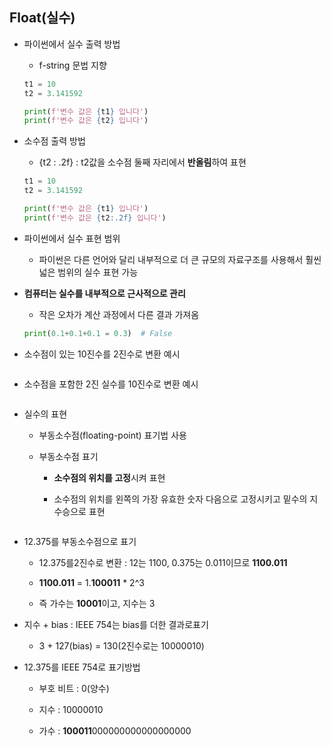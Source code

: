 ## Float(실수)

- 파이썬에서 실수 출력 방법
  
  - f-string 문법 지향
  
  ```python
  t1 = 10
  t2 = 3.141592
  
  print(f'변수 값은 {t1} 입니다')
  print(f'변수 값은 {t2} 입니다')
  ```

- 소수점 출력 방법
  
  - {t2 : .2f} : t2값을 소수점 둘째 자리에서 **반올림**하여 표현
  
  ```python
  t1 = 10
  t2 = 3.141592
  
  print(f'변수 값은 {t1} 입니다')
  print(f'변수 값은 {t2:.2f} 입니다')
  ```

- 파이썬에서 실수 표현 범위
  
  - 파이썬은 다른 언어와 달리 내부적으로 더 큰 규모의 자료구조를 사용해서 훨씬 넓은 범위의 실수 표현 가능

- **컴퓨터는 실수를 내부적으로 근사적으로 관리**
  
  - 작은 오차가 계산 과정에서 다른 결과 가져옴
  
  ```python
  print(0.1+0.1+0.1 = 0.3)  # False
  ```

- 소수점이 있는 10진수를 2진수로 변환 예시

<img src="file:///C:/Users/SSAFY/AppData/Roaming/marktext/images/2025-03-07-10-49-08-image.png" title="" alt="" data-align="center">

- 소수점을 포함한 2진 실수를 10진수로 변환 예시

<img src="file:///C:/Users/SSAFY/AppData/Roaming/marktext/images/2025-03-07-10-51-04-image.png" title="" alt="" data-align="center">

- 실수의 표현
  
  - 부동소수점(floating-point) 표기법 사용
  
  - 부동소수점 표기
    
    - **소수점의 위치를 고정**시켜 표현
    
    - 소수점의 위치를 왼쪽의 가장 유효한 숫자 다음으로 고정시키고 밑수의 지수승으로 표현
    
    <img src="file:///C:/Users/SSAFY/AppData/Roaming/marktext/images/2025-03-07-10-52-08-image.png" title="" alt="" data-align="center">

- 12.375를 부동소수점으로 표기
  
  - 12.375를2진수로 변환 : 12는 1100, 0.375는 0.011이므로 **1100.011**
  
  - **1100.011** = 1.**100011**  * 2^3
  
  - 즉 가수는 **10001**이고, 지수는 3

- 지수 + bias : IEEE 754는 bias를 더한 결과로표기
  
  - 3  + 127(bias) = 130(2진수로는 10000010)

- 12.375를 IEEE 754로 표기방법
  
  - 부호 비트 : 0(양수)
  
  - 지수 : 10000010
  
  - 가수 : **100011**000000000000000000 

